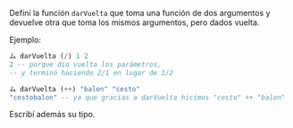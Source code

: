 Definí la función `darVuelta` que toma una función de dos argumentos y devuelve otra que toma los mismos argumentos, pero dados vuelta. 

Ejemplo: 

```haskell
ム darVuelta (/) 1 2
2 -- porque dio vuelta los parámetros, 
-- y terminó haciendo 2/1 en lugar de 1/2

ム darVuelta (++) "balon" "cesto"
"cestobalon" -- ya que gracias a darVuelta hicimos "cesto" ++ "balon"
```

Escribí además su tipo. 